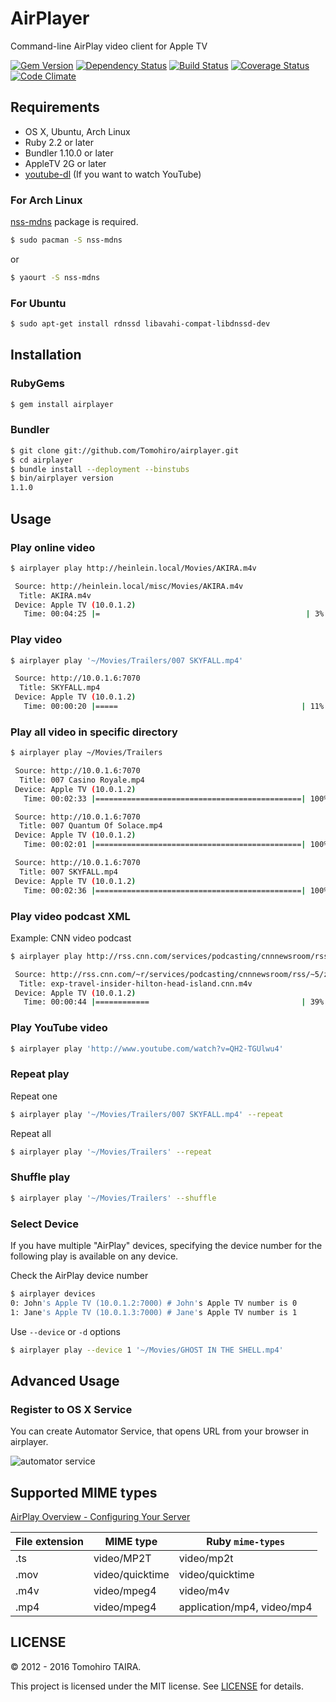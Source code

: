 AirPlayer
================================================================================

Command-line AirPlay video client for Apple TV

[![Gem Version](https://img.shields.io/gem/v/airplayer.svg?style=flat-square)](http://badge.fury.io/rb/airplayer)
[![Dependency Status](https://img.shields.io/gemnasium/Tomohiro/airplayer.svg?style=flat-square)](https://gemnasium.com/Tomohiro/airplayer)
[![Build Status](https://img.shields.io/travis/Tomohiro/airplayer.svg?style=flat-square)](https://travis-ci.org/Tomohiro/airplayer)
[![Coverage Status](https://img.shields.io/coveralls/Tomohiro/airplayer.svg?style=flat-square)](https://coveralls.io/r/Tomohiro/airplayer)
[![Code Climate](https://img.shields.io/codeclimate/github/Tomohiro/airplayer.svg?style=flat-square)](https://codeclimate.com/github/Tomohiro/airplayer)


Requirements
-------------------------------------------------------------------------------

- OS X, Ubuntu, Arch Linux
- Ruby 2.2 or later
- Bundler 1.10.0 or later
- AppleTV 2G or later
- [youtube-dl](http://rg3.github.com/youtube-dl/) (If you want to watch YouTube)


### For Arch Linux

[nss-mdns](https://www.archlinux.org/packages/extra/x86_64/nss-mdns/) package is required.

```sh
$ sudo pacman -S nss-mdns
```
or

```sh
$ yaourt -S nss-mdns
```

### For Ubuntu

```sh
$ sudo apt-get install rdnssd libavahi-compat-libdnssd-dev
```


Installation
--------------------------------------------------------------------------------

### RubyGems

```sh
$ gem install airplayer
```

### Bundler

```sh
$ git clone git://github.com/Tomohiro/airplayer.git
$ cd airplayer
$ bundle install --deployment --binstubs
$ bin/airplayer version
1.1.0
```


Usage
--------------------------------------------------------------------------------

### Play online video

```sh
$ airplayer play http://heinlein.local/Movies/AKIRA.m4v

 Source: http://heinlein.local/misc/Movies/AKIRA.m4v
  Title: AKIRA.m4v
 Device: Apple TV (10.0.1.2)
   Time: 00:04:25 |=                                              | 3% Streaming
```

### Play video

```sh
$ airplayer play '~/Movies/Trailers/007 SKYFALL.mp4'

 Source: http://10.0.1.6:7070
  Title: SKYFALL.mp4
 Device: Apple TV (10.0.1.2)
   Time: 00:00:20 |=====                                         | 11% Streaming
```

### Play all video in specific directory

```sh
$ airplayer play ~/Movies/Trailers

 Source: http://10.0.1.6:7070
  Title: 007 Casino Royale.mp4
 Device: Apple TV (10.0.1.2)
   Time: 00:02:33 |==============================================| 100% Complete

 Source: http://10.0.1.6:7070
  Title: 007 Quantum Of Solace.mp4
 Device: Apple TV (10.0.1.2)
   Time: 00:02:01 |==============================================| 100% Complete

 Source: http://10.0.1.6:7070
  Title: 007 SKYFALL.mp4
 Device: Apple TV (10.0.1.2)
   Time: 00:02:36 |==============================================| 100% Complete
```

### Play video podcast XML

Example: CNN video podcast

```sh
$ airplayer play http://rss.cnn.com/services/podcasting/cnnnewsroom/rss.xml

 Source: http://rss.cnn.com/~r/services/podcasting/cnnnewsroom/rss/~5/z7DirHubdP0/exp-travel-insider-hilton-head-island.cnn.m4v
  Title: exp-travel-insider-hilton-head-island.cnn.m4v
 Device: Apple TV (10.0.1.2)
   Time: 00:00:44 |============                                  | 39% Streaming
```


### Play YouTube video

```sh
$ airplayer play 'http://www.youtube.com/watch?v=QH2-TGUlwu4'
```


### Repeat play

Repeat one

```sh
$ airplayer play '~/Movies/Trailers/007 SKYFALL.mp4' --repeat
```

Repeat all

```sh
$ airplayer play '~/Movies/Trailers' --repeat
```


### Shuffle play

```sh
$ airplayer play '~/Movies/Trailers' --shuffle
```


### Select Device

If you have multiple "AirPlay" devices, specifying the device number for the following play is available on any device.

Check the AirPlay device number

```sh
$ airplayer devices
0: John's Apple TV (10.0.1.2:7000) # John's Apple TV number is 0
1: Jane's Apple TV (10.0.1.3:7000) # Jane's Apple TV number is 1
```

Use `--device` or `-d` options

```sh
$ airplayer play --device 1 '~/Movies/GHOST IN THE SHELL.mp4'
```


Advanced Usage
--------------------------------------------------------------------------------

### Register to OS X Service

You can create Automator Service, that opens URL from your browser in airplayer.

![automator service](https://cloud.githubusercontent.com/assets/154571/6997755/aa2599e8-dbc8-11e4-8cc4-9671d9cd8ad7.png)


Supported MIME types
--------------------------------------------------------------------------------

[AirPlay Overview - Configuring Your Server](http://developer.apple.com/library/ios/#documentation/AudioVideo/Conceptual/AirPlayGuide/PreparingYourMediaforAirPlay/PreparingYourMediaforAirPlay.html)

File extension | MIME type       | Ruby `mime-types`
-------------- | --------------- | -----------------------------
.ts            | video/MP2T      | video/mp2t
.mov           | video/quicktime | video/quicktime
.m4v           | video/mpeg4     | video/m4v
.mp4           | video/mpeg4     | application/mp4, video/mp4


LICENSE
--------------------------------------------------------------------------------

&copy; 2012 - 2016 Tomohiro TAIRA.

This project is licensed under the MIT license. See [LICENSE](LICENSE) for details.
